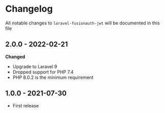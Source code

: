 # Changelog

All notable changes to `laravel-fusionauth-jwt` will be documented in this file

## 2.0.0 - 2022-02-21

**Changed**
- Upgrade to Laravel 9
- Dropped support for PHP 7.4
- PHP 8.0.2 is the minimum requirement

## 1.0.0 - 2021-07-30

- First release
